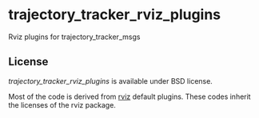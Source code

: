 # trajectory_tracker_rviz_plugins
Rviz plugins for trajectory_tracker_msgs

## License
*trajectory_tracker_rviz_plugins* is available under BSD license.

Most of the code is derived from [rviz](https://github.com/ros-visualization/rviz) default plugins.
These codes inherit the licenses of the rviz package.
